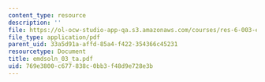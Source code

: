 ```yaml
---
content_type: resource
description: ''
file: https://ol-ocw-studio-app-qa.s3.amazonaws.com/courses/res-6-003-electromechanical-dynamics-spring-2009/769e3800c677838c0bb3f48d9e728e3b_emdsoln_03_ta.pdf
file_type: application/pdf
parent_uid: 33a5d91a-affd-85a4-f422-354366c45231
resourcetype: Document
title: emdsoln_03_ta.pdf
uid: 769e3800-c677-838c-0bb3-f48d9e728e3b
---
```

